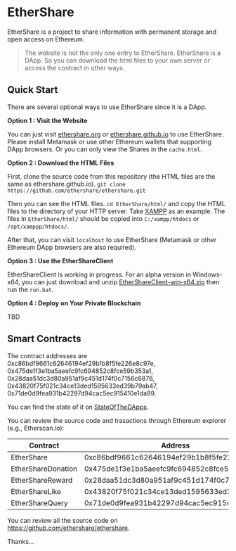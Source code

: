 # EtherShare

EtherShare is a project to share information with permanent storage and open access on Ethereum.

> The website is not the only one entry to EtherShare. EtherShare is a DApp. So you can download the html files to your own server or access the contract in other ways.

## Quick Start

There are several optional ways to use EtherShare since it is a DApp.

**Option 1 : Visit the Website**

You can just visit [ethershare.org](http://ethershare.org) or [ethershare.github.io](https://ethershare.github.io) to use EtherShare.  
Please install Metamask or use other Ethereum wallets that supporting DApp browsers. Or you can only view the Shares in the `cache.html`.

**Option 2 : Download the HTML Files**

First, clone the source code from this repository (the HTML files are the same as ethershare.github.io). `git clone https://github.com/ethershare/ethershare.git`

Then you can see the HTML files. `cd EtherShare/html/`  and copy the HTML files to the directory of your HTTP server.
Take [XAMPP](https://www.apachefriends.org/) as an example. The files in `EtherShare/html/` should be copied into `C:/xampp/htdocs` or `/opt/xamppp/htdocs/`.

After that, you can visit `localhost` to use EtherShare (Metamask or other Ethereum DApp browsers are also required).

**Option 3 : Use the EtherShareClient**

EtherShareClient is working in progress. For an alpha version in Windows-x64, you can just download and unzip [EtherShareClient-win-x64.zip](https://github.com/ethershare/EtherShareClient/raw/master/EtherShareClient-win-x64.zip) then run the `run.bat`.

**Option 4 : Deploy on Your Private Blockchain**

TBD


## Smart Contracts

The contract addresses are 0xc86bdf9661c62646194ef29b1b8f5fe226e8c97e, 0x475de1f3e1ba5aeefc9fc694852c8fce59b353a1,  0x28daa51dc3d80a951af9c451d174f0c7156c6876, 0x43820f75f021c34ce13ded1595633ed39b79ab47, 0x71de0d9fea931b42297d94cac5ec915410e1da99.

You can find the state of it on [StateOfTheDApps](https://www.stateofthedapps.com/dapps/ethershare).

You can review the source code and trasactions through Ethereum explorer (e.g., Etherscan.io): 

Contract | Address | Explorer
-|-|-
EtherShare | 0xc86bdf9661c62646194ef29b1b8f5fe226e8c97e | [Etherscan](https://etherscan.io/address/0xc86bdf9661c62646194ef29b1b8f5fe226e8c97e) |
EtherShareDonation | 0x475de1f3e1ba5aeefc9fc694852c8fce59b353a1 | [Etherscan](https://etherscan.io/address/0x475de1f3e1ba5aeefc9fc694852c8fce59b353a1) |
EtherShareReward | 0x28daa51dc3d80a951af9c451d174f0c7156c6876 | [Etherscan](https://etherscan.io/address/0x28daa51dc3d80a951af9c451d174f0c7156c6876) |
EtherShareLike | 0x43820f75f021c34ce13ded1595633ed39b79ab47 | [Etherscan](https://etherscan.io/address/0x43820f75f021c34ce13ded1595633ed39b79ab47) |
EtherShareQuery | 0x71de0d9fea931b42297d94cac5ec915410e1da99 | [Etherscan](https://etherscan.io/address/0x71de0d9fea931b42297d94cac5ec915410e1da99) |

You can review all the source code on https://github.com/ethershare/ethershare.

Thanks...
